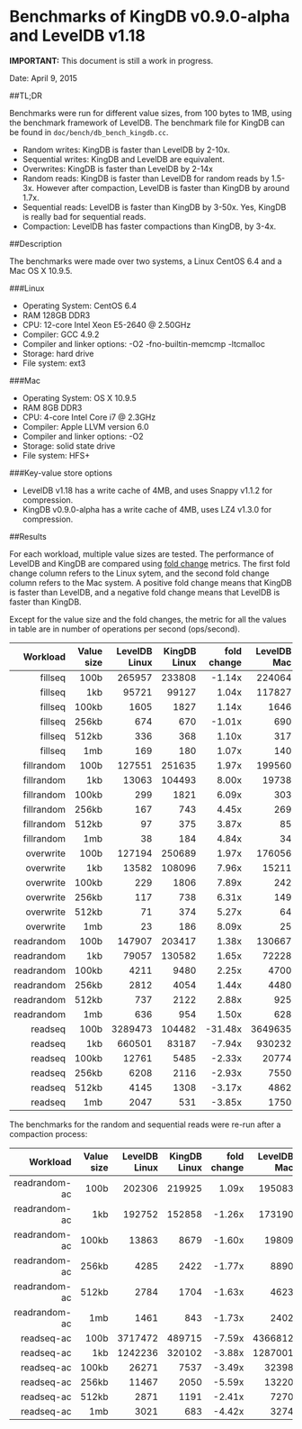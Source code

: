 Benchmarks of KingDB v0.9.0-alpha and LevelDB v1.18 
===================================================

**IMPORTANT:** This document is still a work in progress.

Date: April 9, 2015

##TL;DR

Benchmarks were run for different value sizes, from 100 bytes to 1MB, using the benchmark framework of LevelDB. The benchmark file for KingDB can be found in `doc/bench/db_bench_kingdb.cc`.

- Random writes: KingDB is faster than LevelDB by 2-10x.
- Sequential writes: KingDB and LevelDB are equivalent.
- Overwrites: KingDB is faster than LevelDB by 2-14x
- Random reads: KingDB is faster than LevelDB for random reads by 1.5-3x. However after compaction, LevelDB is faster than KingDB by around 1.7x.
- Sequential reads: LevelDB is faster than KingDB by 3-50x. Yes, KingDB is really bad for sequential reads.
- Compaction: LevelDB has faster compactions than KingDB, by 3-4x.

##Description

The benchmarks were made over two systems, a Linux CentOS 6.4 and a Mac OS X 10.9.5.

###Linux
- Operating System: CentOS 6.4
- RAM 128GB DDR3
- CPU: 12-core Intel Xeon E5-2640 @ 2.50GHz
- Compiler: GCC 4.9.2
- Compiler and linker options: \-O2 \-fno-builtin-memcmp \-ltcmalloc
- Storage: hard drive
- File system: ext3

###Mac
- Operating System: OS X 10.9.5
- RAM 8GB DDR3
- CPU: 4-core Intel Core i7 @ 2.3GHz
- Compiler: Apple LLVM version 6.0
- Compiler and linker options: \-O2
- Storage: solid state drive
- File system: HFS+

###Key-value store options
- LevelDB v1.18 has a write cache of 4MB, and uses Snappy v1.1.2 for compression.
- KingDB v0.9.0-alpha has a write cache of 4MB, uses LZ4 v1.3.0 for compression.


##Results

For each workload, multiple value sizes are tested. The performance of LevelDB and KingDB are compared using [fold change](http://en.wikipedia.org/wiki/Fold_change) metrics. The first fold change column refers to the Linux sytem, and the second fold change column refers to the Mac system. A positive fold change means that KingDB is faster than LevelDB, and a negative fold change means that LevelDB is faster than KingDB.

Except for the value size and the fold changes, the metric for all the values in table are in number of operations per second (ops/second).

|        Workload | Value size |  LevelDB Linux |   KingDB Linux | fold change |    LevelDB Mac |     KingDB Mac | fold change |
| --------------: | ---------: | -------------: | -------------: | ----------: | -------------: | -------------: | ----------: |
|         fillseq |       100b |         265957 |         233808 |      -1.14x |         224064 |         255885 |       1.14x |
|         fillseq |        1kb |          95721 |          99127 |       1.04x |         117827 |         151057 |       1.28x |
|         fillseq |      100kb |           1605 |           1827 |       1.14x |           1646 |           2953 |       1.79x |
|         fillseq |      256kb |            674 |            670 |      -1.01x |            690 |           1303 |       1.89x |
|         fillseq |      512kb |            336 |            368 |       1.10x |            317 |            649 |       2.05x |
|         fillseq |        1mb |            169 |            180 |       1.07x |            140 |            313 |       2.24x |
|      fillrandom |       100b |         127551 |         251635 |       1.97x |         199560 |         254647 |       1.28x |
|      fillrandom |        1kb |          13063 |         104493 |       8.00x |          19738 |         148214 |       7.51x |
|      fillrandom |      100kb |            299 |           1821 |       6.09x |            303 |           3265 |      10.78x |
|      fillrandom |      256kb |            167 |            743 |       4.45x |            269 |           1274 |       4.74x |
|      fillrandom |      512kb |             97 |            375 |       3.87x |             85 |            654 |       7.69x |
|      fillrandom |        1mb |             38 |            184 |       4.84x |             34 |            331 |       9.74x |
|       overwrite |       100b |         127194 |         250689 |       1.97x |         176056 |         254971 |       1.45x |
|       overwrite |        1kb |          13582 |         108096 |       7.96x |          15211 |         142877 |       9.39x |
|       overwrite |      100kb |            229 |           1806 |       7.89x |            242 |           3462 |      14.31x |
|       overwrite |      256kb |            117 |            738 |       6.31x |            149 |           1308 |       8.78x |
|       overwrite |      512kb |             71 |            374 |       5.27x |             64 |            652 |      10.19x |
|       overwrite |        1mb |             23 |            186 |       8.09x |             25 |            334 |      13.36x |
|      readrandom |       100b |         147907 |         203417 |       1.38x |         130667 |         178890 |       1.37x |
|      readrandom |        1kb |          79057 |         130582 |       1.65x |          72228 |          91810 |       1.27x |
|      readrandom |      100kb |           4211 |           9480 |       2.25x |           4700 |          11843 |       2.52x |
|      readrandom |      256kb |           2812 |           4054 |       1.44x |           4480 |           5399 |       1.21x |
|      readrandom |      512kb |            737 |           2122 |       2.88x |            925 |           2567 |       2.78x |
|      readrandom |        1mb |            636 |            954 |       1.50x |            628 |           1237 |       1.97x |
|         readseq |       100b |        3289473 |         104482 |     -31.48x |        3649635 |          76952 |     -47.43x |
|         readseq |        1kb |         660501 |          83187 |      -7.94x |         930232 |          55509 |     -16.76x |
|         readseq |      100kb |          12761 |           5485 |      -2.33x |          20774 |           8499 |      -2.44x |
|         readseq |      256kb |           6208 |           2116 |      -2.93x |           7550 |           3767 |      -2.00x |
|         readseq |      512kb |           4145 |           1308 |      -3.17x |           4862 |           1939 |      -2.51x |
|         readseq |        1mb |           2047 |            531 |      -3.85x |           1750 |            930 |      -1.88x |


The benchmarks for the random and sequential reads were re-run after a compaction process:

|        Workload | Value size |  LevelDB Linux |   KingDB Linux | fold change |    LevelDB Mac |     KingDB Mac | fold change |
| --------------: | ---------: | -------------: | -------------: | ----------: | -------------: | -------------: | ----------: |
|   readrandom-ac |       100b |         202306 |         219925 |       1.09x |         195083 |         183049 |      -1.07x |
|   readrandom-ac |        1kb |         192752 |         152858 |      -1.26x |         173190 |         148875 |      -1.16x |
|   readrandom-ac |      100kb |          13863 |           8679 |      -1.60x |          19809 |          12987 |      -1.53x |
|   readrandom-ac |      256kb |           4285 |           2422 |      -1.77x |           8890 |           5462 |      -1.63x |
|   readrandom-ac |      512kb |           2784 |           1704 |      -1.63x |           4623 |           2788 |      -1.66x |
|   readrandom-ac |        1mb |           1461 |            843 |      -1.73x |           2402 |           1390 |      -1.73x |
|      readseq-ac |       100b |        3717472 |         489715 |      -7.59x |        4366812 |         239923 |     -18.20x |
|      readseq-ac |        1kb |        1242236 |         320102 |      -3.88x |        1287001 |         188714 |      -6.82x |
|      readseq-ac |      100kb |          26271 |           7537 |      -3.49x |          32398 |           9355 |      -3.46x |
|      readseq-ac |      256kb |          11467 |           2050 |      -5.59x |          13220 |           3799 |      -3.48x |
|      readseq-ac |      512kb |           2871 |           1191 |      -2.41x |           7270 |           2006 |      -3.62x |
|      readseq-ac |        1mb |           3021 |            683 |      -4.42x |           3274 |            973 |      -3.36x |

